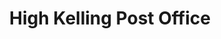 ---
title: "High Kelling Post Office"
url: /high-kelling/high-kelling-post-office/
shop: Lebensmittel
---